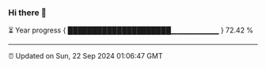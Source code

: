 ### Hi there 👋

⏳ Year progress { █████████████████████▁▁▁▁▁▁▁▁▁ } 72.42 %

---

⏰ Updated on Sun, 22 Sep 2024 01:06:47 GMT
